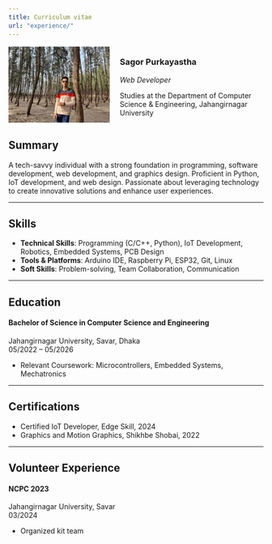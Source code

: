 ```yaml
---
title: Curriculum vitae
url: "experience/"
---
```


<div style="display: flex; align-items: center;">
  <img src="https://raw.githubusercontent.com/Sagor499127/web-image/refs/heads/main/sagor.jpeg" alt="Sagor Purkayastha" style="width: 200px; height: auto; margin-right: 20px;">
  <div>
    <h3>Sagor Purkayastha</h3>
    <p><em>Web Developer</em></p>
    <p>Studies at the Department of Computer Science & Engineering, Jahangirnagar University</p>
  </div>
</div>

## Summary
A tech-savvy individual with a strong foundation in programming, software development, web development, and graphics design. Proficient in Python, IoT development, and web design. Passionate about leveraging technology to create innovative solutions and enhance user experiences.

---

## Skills
- **Technical Skills**: Programming (C/C++, Python), IoT Development, Robotics, Embedded Systems, PCB Design  
- **Tools & Platforms**: Arduino IDE, Raspberry Pi, ESP32, Git, Linux  
- **Soft Skills**: Problem-solving, Team Collaboration, Communication  

---

## Education
#### Bachelor of Science in Computer Science and Engineering  
Jahangirnagar University, Savar, Dhaka  
05/2022 – 05/2026  
- Relevant Coursework: Microcontrollers, Embedded Systems, Mechatronics  

---

## Certifications
- Certified IoT Developer, Edge Skill, 2024  
- Graphics and Motion Graphics, Shikhbe Shobai, 2022  

---

## Volunteer Experience
#### NCPC 2023  
Jahangirnagar University, Savar  
03/2024  
- Organized kit team  